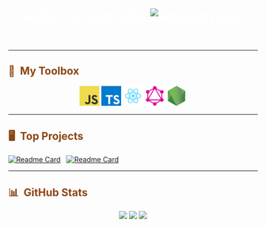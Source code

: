 <h1 align="center" style="color:#FFFFFF;">
  Hello, I'm metriiics <img src="https://media.giphy.com/media/hvRJCLFzcasrR4ia7z/giphy.gif" alt="waving hand" height="30" />
</h1>

<p align="center" style="color:#FFFFFF;">
  Frontend & Fullstack Developer | JavaScript | TypeScript | React | Node.js
</p>

---

<h2 align="left" style="color:#8B4513;">🧰 &nbsp;My Toolbox</h2>

<p align="center">
  <code><img height="40" alt="javascript" src="https://raw.githubusercontent.com/github/explore/80688e429a7d4ef2fca1e82350fe8e3517d3494d/topics/javascript/javascript.png"></code>
  <code><img height="40" alt="typescript" src="https://raw.githubusercontent.com/github/explore/80688e429a7d4ef2fca1e82350fe8e3517d3494d/topics/typescript/typescript.png"></code>
  <code><img height="40" alt="react" src="https://raw.githubusercontent.com/github/explore/80688e429a7d4ef2fca1e82350fe8e3517d3494d/topics/react/react.png"></code>
  <code><img height="40" alt="graphql" src="https://raw.githubusercontent.com/github/explore/5c058a388828bb5fde0bcafd4bc867b5bb3f26f3/topics/graphql/graphql.png"></code>
  <code><img height="40" alt="nodejs" src="https://raw.githubusercontent.com/github/explore/80688e429a7d4ef2fca1e82350fe8e3517d3494d/topics/nodejs/nodejs.png"></code>    
</p>

---

<h2 align="left" style="color:#8B4513;">🖥 &nbsp;Top Projects</h2>

[![Readme Card](https://github-readme-stats.vercel.app/api/pin/?username=metriiics&repo=CRMProzdorovie&bg_color=FFFFFF&title_color=8B4513&text_color=8B4513&icon_color=8B4513)](https://github.com/metriiics/CRMProzdorovie) &nbsp; 
[![Readme Card](https://github-readme-stats.vercel.app/api/pin/?username=metriiics&repo=DatingProject&bg_color=FFFFFF&title_color=8B4513&text_color=8B4513&icon_color=8B4513)](https://github.com/metriiics/DatingProject)

---

<h2 align="left" style="color:#8B4513;">📊 &nbsp;GitHub Stats</h2>

<p align="center">
  <img height="160em" src="https://github-readme-stats.vercel.app/api?username=metriiics&show_icons=true&count_private=true&theme=darcula&hide_border=true&bg_color=FFFFFF&title_color=8B4513&text_color=8B4513&icon_color=8B4513" />
  <img height="160em" src="https://github-readme-stats.vercel.app/api/top-langs/?username=metriiics&layout=compact&hide_border=true&theme=darcula&bg_color=FFFFFF&title_color=8B4513&text_color=8B4513&icon_color=8B4513&langs_count=6" />
  <img src="https://github-readme-streak-stats.herokuapp.com?user=metriiics&theme=darcula&hide_border=true&background=FFFFFF" />
</p>
